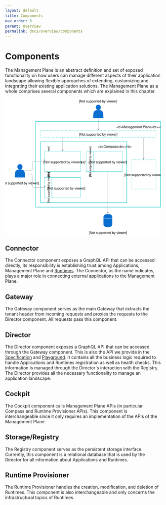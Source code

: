 ```yaml
---
layout: default
title: Components
nav_order: 3
parent: Overview
permalink: docs/overview/components
---
```


# Components

The Management Plane is an abstract definition and set of exposed functionality on how users can manage different aspects of their application landscape allowing flexible approaches of extending, customizing and integrating their existing application solutions. The Management Plane as a whole comprises several components which are explained in this chapter.

![mp-components](/assets/images/mp-components.svg)

## Connector

The Connector component exposes a GraphQL API that can be accessed directly, its responsibility is establishing trust among Applications, Management Plane and [Runtimes](/docs/glossary.md#Runtime). The Connector, as the name indicates, plays a major role in connecting external applications to the Management Plane.

## Gateway

The Gateway component serves as the main Gateway that extracts the tenant header from incoming requests and proxies the requests to the Director component. All requests pass this component.

## Director

The Director component exposes a GraphQL API that can be accessed through the Gateway component. This is also the API we provide in the [Specification](/assets/graphql-doc/index.html) and [Playground](https://director.compass.cluster.extend.cx.cloud.sap). It contains all the business logic required to handle Applications and Runtimes registration as well as health checks. This information is managed through the Director's interaction with the Registry. The Director provides all the necessary functionality to manage an application landscape.

## Cockpit

The Cockpit component calls Management Plane APIs (in particular Compass and Runtime Provisioner APIs). This component is interchangeable since it only requires an implementation of the APIs of the Management Plane.

## Storage/Registry

The Registry component serves as the persistent storage interface. Currently, this component is a relational database that is used by the Director for all information about Applications and Runtimes.

## Runtime Provisioner

The Runtime Provisioner handles the creation, modification, and deletion of Runtimes. This component is also interchangeable and only concerns the infrastructural topics of Runtimes.